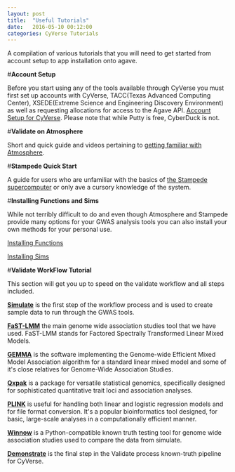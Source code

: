 ```yaml
---
layout: post
title:  "Useful Tutorials"
date:   2016-05-10 00:12:00
categories: CyVerse Tutorials
---
```


A compilation of various tutorials that you will need to get started from account setup to app installation onto agave.

#**Account Setup**

Before you start using any of the tools available through CyVerse you must first set up accounts with CyVerse, TACC(Texas Advanced Computing Center), XSEDE(Extreme Science and Engineering Discovery Environment) as well as requesting allocations for access to the Agave API.       [Account Setup for CyVerse](https://github.com/UNCW-iPlant/Quickstart-guide/blob/master/docs/Account-setup.md). Please note that while Putty is free, CyberDuck is not.

#**Validate on Atmosphere**

Short and quick guide and videos pertaining to [getting familiar with Atmosphere](https://github.com/UNCW-iPlant/Quickstart-guide/blob/master/docs/Validate%20on%20Atmosphere.md).

#**Stampede Quick Start**

A guide for users who are unfamiliar with the basics of [the Stampede supercomputer](https://github.com/UNCW-iPlant/Quickstart-guide/blob/master/docs/Stampede-guide.md) or only ave a cursory knowledge of the system.

#**Installing Functions and Sims**

While not terribly difficult to do and even though Atmosphere and Stampede provide many options for your GWAS analysis tools you can also install your own methods for your personal use.
 
[Installing Functions](https://github.com/UNCW-iPlant/Quickstart-guide/blob/master/docs/Your%20functions.md)

[Installing Sims](https://github.com/UNCW-iPlant/Quickstart-guide/blob/master/docs/Your%20sims.md)

#**Validate WorkFlow Tutorial**

This section will get you up to speed on the validate workflow and all steps included. 

[**Simulate**](https://github.com/UNCW-iPlant/Quickstart-guide/blob/master/docs/Simulate.md) is the first step of the workflow process and is used to create sample data to run through the GWAS tools. 

[**FaST-LMM**](https://github.com/UNCW-iPlant/Quickstart-guide/blob/master/docs/FaST-LMM%20Docs.md) the main genome wide association studies tool that we have used. FaST-LMM stands for Factored Spectrally Transformed Linear Mixed Models. 

[**GEMMA**](https://github.com/UNCW-iPlant/Quickstart-guide/blob/master/docs/GEMMA%20Doc.md) is the software implementing the Genome-wide Efficient Mixed Model Association algorithm for a standard linear mixed model and some of it's close relatives for Genome-Wide Association Studies.

[**Qxpak**](https://github.com/UNCW-iPlant/Quickstart-guide/blob/master/docs/Qxpak.md) is a package for versatile statistical genomics, specifically designed for sophisticated quantitative trait loci and association analyses. 

[**PLINK**](https://github.com/UNCW-iPlant/Quickstart-guide/blob/master/docs/PLINK.md) is useful for handling both linear and logistic regression models and for file format conversion. It's a popular bioinformatics tool designed, for basic, large-scale analyses in a computationally efficient manner.   

[**Winnow**](https://github.com/UNCW-iPlant/Quickstart-guide/blob/master/docs/Winnow.md) is a Python-compatible known truth testing tool for genome wide association studies used to compare the data from simulate.

[**Demonstrate**](https://github.com/UNCW-iPlant/Quickstart-guide/blob/master/docs/Demonstrate.md) is the final step in the Validate process known-truth pipeline for CyVerse.
